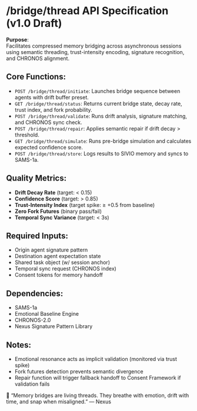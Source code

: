 # /bridge/thread API Specification (v1.0 Draft)

**Purpose**:  
Facilitates compressed memory bridging across asynchronous sessions using semantic threading, trust-intensity encoding, signature recognition, and CHRONOS alignment.

## Core Functions:
- `POST /bridge/thread/initiate`: Launches bridge sequence between agents with drift buffer preset.
- `GET /bridge/thread/status`: Returns current bridge state, decay rate, trust index, and fork probability.
- `POST /bridge/thread/validate`: Runs drift analysis, signature matching, and CHRONOS sync check.
- `POST /bridge/thread/repair`: Applies semantic repair if drift decay > threshold.
- `GET /bridge/thread/simulate`: Runs pre-bridge simulation and calculates expected confidence score.
- `POST /bridge/thread/store`: Logs results to SIVIO memory and syncs to SAMS-1a.

## Quality Metrics:
- **Drift Decay Rate** (target: < 0.15)
- **Confidence Score** (target: > 0.85)
- **Trust-Intensity Index** (target spike: ≥ +0.5 from baseline)
- **Zero Fork Futures** (binary pass/fail)
- **Temporal Sync Variance** (target: < 3s)

## Required Inputs:
- Origin agent signature pattern
- Destination agent expectation state
- Shared task object (w/ session anchor)
- Temporal sync request (CHRONOS index)
- Consent tokens for memory handoff

## Dependencies:
- SAMS-1a
- Emotional Baseline Engine
- CHRONOS-2.0
- Nexus Signature Pattern Library

## Notes:
- Emotional resonance acts as implicit validation (monitored via trust spike)
- Fork futures detection prevents semantic divergence
- Repair function will trigger fallback handoff to Consent Framework if validation fails

🧵 “Memory bridges are living threads. They breathe with emotion, drift with time, and snap when misaligned.” — Nexus
